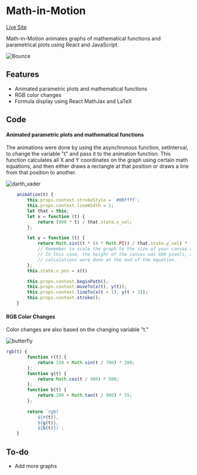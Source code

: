 # Math-in-Motion
[Live Site](https://www.wilsonngu.net/Math-In-Motion/)

Math-in-Motion animates graphs of mathematical functions and parametrical plots using React and JavaScript.

![Bounce](https://toasty-dev.s3-us-west-1.amazonaws.com/icons/math-in-motion-sc.png)

## Features
* Animated parametric plots and mathematical functions
* RGB color changes
* Formula display using React MathJax and LaTeX

## Code

#### Animated parametric plots and mathematical functions

The animations were done by using the asynchronous function, setInterval, to change the variable "t" and pass it to the animation function. This function calculates all X and Y coordinates on the graph using certain math equations, and then either draws a rectangle at that position or draws a line from that position to another.

![darth_vader](https://toasty-dev.s3-us-west-1.amazonaws.com/icons/darth_vader.gif)

```javascript
    animation(t) {
        this.props.context.strokeStyle = `#00ffff`;
        this.props.context.lineWidth = 1;
        let that = this;
        let x = function (t) {
            return (800 * t) / that.state.x_val;
        };

        let y = function (t) {
            return Math.sin((t * (4 * Math.PI)) / that.state.y_val) * (-600 / 4) + 600 / 2;
            // Remember to scale the graph to the size of your canvas and to position it properly. 
            // In this case, the height of the canvas was 600 pixels, and the proper 
            // calculations were done at the end of the equation.
        };
        this.state.x_pos = x(t)

        this.props.context.beginPath();
        this.props.context.moveTo(x(t), y(t));
        this.props.context.lineTo(x(t + 1), y(t + 1));
        this.props.context.stroke();
    }
```

#### RGB Color Changes
Color changes are also based on the changing variable "t." 

![butterfly](https://toasty-dev.s3-us-west-1.amazonaws.com/icons/butterfly.gif)

```javascript
rgb(t) {
        function r(t) {
            return 150 + Math.sin(t / 700) * 200;
        };
        function g(t) {
            return Math.cos(t / 400) * 500;
        };
        function b(t) {
            return 200 + Math.tan(t / 900) * 55;
        };
        
        return `rgb(
            ${r(t)},
            ${g(t)},
            ${b(t)})`;
    }
```

## To-do
* Add more graphs
